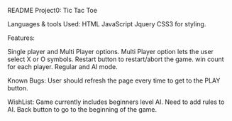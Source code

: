 README
Project0: Tic Tac Toe

Languages & tools Used:
HTML
JavaScript
Jquery
CSS3 for styling.

Features:

Single player and Multi Player options.
Multi Player option lets the user select X or O symbols.
Restart button to restart/abort the game.
win count for each player.
Regular and AI mode. 

Known Bugs:
User should refresh the page every time to get to the PLAY button.


WishList:
Game currently includes beginners level AI. Need to add rules to AI.
Back button to go to the beginning of the game.
